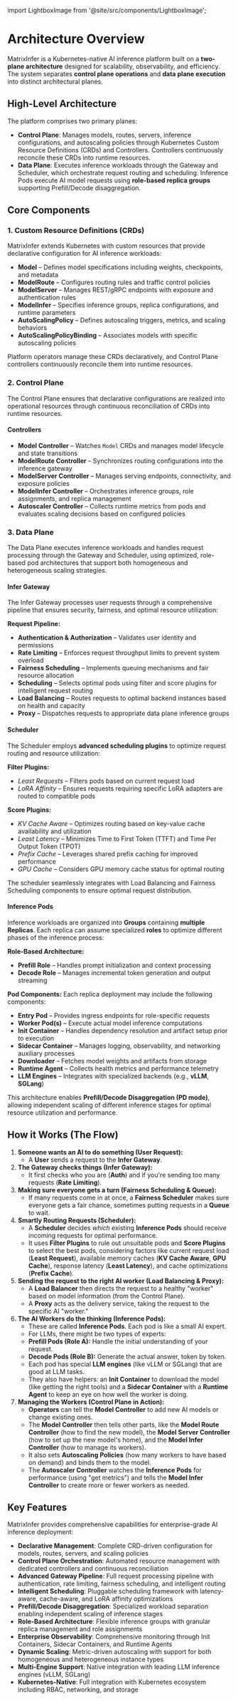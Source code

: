 import LightboxImage from '@site/src/components/LightboxImage';

# Architecture Overview

MatrixInfer is a Kubernetes-native AI inference platform built on a **two-plane architecture** designed for scalability, observability, and efficiency. The system separates **control plane operations** and **data plane execution** into distinct architectural planes.

## High-Level Architecture

The platform comprises two primary planes:

- **Control Plane**: Manages models, routes, servers, inference configurations, and autoscaling policies through Kubernetes Custom Resource Definitions (CRDs) and Controllers. Controllers continuously reconcile these CRDs into runtime resources.
- **Data Plane**: Executes inference workloads through the Gateway and Scheduler, which orchestrate request routing and scheduling. Inference Pods execute AI model requests using **role-based replica groups** supporting Prefill/Decode disaggregation.

<LightboxImage src="/img/diagrams/architecture/architecture_overview.svg" alt="Architecture Overview"></LightboxImage>

## Core Components

### 1. **Custom Resource Definitions (CRDs)**

MatrixInfer extends Kubernetes with custom resources that provide declarative configuration for AI inference workloads:

- **Model** – Defines model specifications including weights, checkpoints, and metadata
- **ModelRoute** – Configures routing rules and traffic control policies
- **ModelServer** – Manages REST/gRPC endpoints with exposure and authentication rules
- **ModelInfer** – Specifies inference groups, replica configurations, and runtime parameters
- **AutoScalingPolicy** – Defines autoscaling triggers, metrics, and scaling behaviors
- **AutoScalingPolicyBinding** – Associates models with specific autoscaling policies

Platform operators manage these CRDs declaratively, and Control Plane controllers continuously reconcile them into runtime resources.

### 2. **Control Plane**

The Control Plane ensures that declarative configurations are realized into operational resources through continuous reconciliation of CRDs into runtime resources.

#### **Controllers**

- **Model Controller** – Watches `Model` CRDs and manages model lifecycle and state transitions
- **ModelRoute Controller** – Synchronizes routing configurations into the inference gateway
- **ModelServer Controller** – Manages serving endpoints, connectivity, and exposure policies
- **ModelInfer Controller** – Orchestrates inference groups, role assignments, and replica management
- **Autoscaler Controller** – Collects runtime metrics from pods and evaluates scaling decisions based on configured policies

### 3. **Data Plane**

The Data Plane executes inference workloads and handles request processing through the Gateway and Scheduler, using optimized, role-based pod architectures that support both homogeneous and heterogeneous scaling strategies.

#### **Infer Gateway**

The Infer Gateway processes user requests through a comprehensive pipeline that ensures security, fairness, and optimal resource utilization:

**Request Pipeline:**

- **Authentication & Authorization** – Validates user identity and permissions
- **Rate Limiting** – Enforces request throughput limits to prevent system overload
- **Fairness Scheduling** – Implements queuing mechanisms and fair resource allocation
- **Scheduling** – Selects optimal pods using filter and score plugins for intelligent request routing
- **Load Balancing** – Routes requests to optimal backend instances based on health and capacity
- **Proxy** – Dispatches requests to appropriate data plane inference groups

#### **Scheduler**

The Scheduler employs **advanced scheduling plugins** to optimize request routing and resource utilization:

**Filter Plugins:**
- *Least Requests* – Filters pods based on current request load
- *LoRA Affinity* – Ensures requests requiring specific LoRA adapters are routed to compatible pods

**Score Plugins:**
- *KV Cache Aware* – Optimizes routing based on key-value cache availability and utilization
- *Least Latency* – Minimizes Time to First Token (TTFT) and Time Per Output Token (TPOT)
- *Prefix Cache* – Leverages shared prefix caching for improved performance
- *GPU Cache* – Considers GPU memory cache status for optimal routing

The scheduler seamlessly integrates with Load Balancing and Fairness Scheduling components to ensure optimal request distribution.

#### **Inference Pods**

Inference workloads are organized into **Groups** containing **multiple Replicas**. Each replica can assume specialized **roles** to optimize different phases of the inference process:

**Role-Based Architecture:**
- **Prefill Role** – Handles prompt initialization and context processing
- **Decode Role** – Manages incremental token generation and output streaming

**Pod Components:**
Each replica deployment may include the following components:

- **Entry Pod** – Provides ingress endpoints for role-specific requests
- **Worker Pod(s)** – Execute actual model inference computations
- **Init Container** – Handles dependency resolution and artifact setup prior to execution
- **Sidecar Container** – Manages logging, observability, and networking auxiliary processes
- **Downloader** – Fetches model weights and artifacts from storage
- **Runtime Agent** – Collects health metrics and performance telemetry
- **LLM Engines** – Integrates with specialized backends (e.g., **vLLM**, **SGLang**)

This architecture enables **Prefill/Decode Disaggregation (PD mode)**, allowing independent scaling of different inference stages for optimal resource utilization and performance.

## How it Works (The Flow)

1.  **Someone wants an AI to do something (User Request):**
    *   A **User** sends a request to the **Infer Gateway**.
2.  **The Gateway checks things (Infer Gateway):**
    *   It first checks who you are (**Auth**) and if you're sending too many requests (**Rate Limiting**).
3.  **Making sure everyone gets a turn (Fairness Scheduling & Queue):**
    *   If many requests come in at once, a **Fairness Scheduler** makes sure everyone gets a fair chance, sometimes putting requests in a **Queue** to wait.
4.  **Smartly Routing Requests (Scheduler):**
    *   A **Scheduler** decides *which* existing **Inference Pods** should receive incoming requests for optimal performance.
    *   It uses **Filter Plugins** to rule out unsuitable pods and **Score Plugins** to select the best pods, considering factors like current request load (**Least Request**), available memory caches (**KV Cache Aware**, **GPU Cache**), response latency (**Least Latency**), and cache optimizations (**Prefix Cache**).
5.  **Sending the request to the right AI worker (Load Balancing & Proxy):**
    *   A **Load Balancer** then directs the request to a healthy "worker" based on model information (from the Control Plane).
    *   A **Proxy** acts as the delivery service, taking the request to the specific AI "worker."
6.  **The AI Workers do the thinking (Inference Pods):**
    *   These are called **Inference Pods**. Each pod is like a small AI expert.
    *   For LLMs, there might be two types of experts:
    *   **Prefill Pods (Role A):** Handle the initial understanding of your request.
    *   **Decode Pods (Role B):** Generate the actual answer, token by token.
    *   Each pod has special **LLM engines** (like vLLM or SGLang) that are good at LLM tasks.
    *   They also have helpers: an **Init Container** to download the model (like getting the right tools) and a **Sidecar Container** with a **Runtime Agent** to keep an eye on how well the worker is doing.
7.  **Managing the Workers (Control Plane in Action):**
    *   **Operators** can tell the **Model Controller** to add new AI models or change existing ones.
    *   The **Model Controller** then tells other parts, like the **Model Route Controller** (how to find the new model), the **Model Server Controller** (how to set up the new model's home), and the **Model Infer Controller** (how to manage its workers).
    *   It also sets **Autoscaling Policies** (how many workers to have based on demand) and binds them to the model.
    *   The **Autoscaler Controller** watches the **Inference Pods** for performance (using "get metrics") and tells the **Model Infer Controller** to create more or fewer workers as needed.

## Key Features

MatrixInfer provides comprehensive capabilities for enterprise-grade AI inference deployment:

- **Declarative Management**: Complete CRD-driven configuration for models, routes, servers, and scaling policies
- **Control Plane Orchestration**: Automated resource management with dedicated controllers and continuous reconciliation
- **Advanced Gateway Pipeline**: Full request processing pipeline with authentication, rate limiting, fairness scheduling, and intelligent routing
- **Intelligent Scheduling**: Pluggable scheduling framework with latency-aware, cache-aware, and LoRA affinity optimizations
- **Prefill/Decode Disaggregation**: Specialized workload separation enabling independent scaling of inference stages
- **Role-Based Architecture**: Flexible inference groups with granular replica management and role assignments
- **Enterprise Observability**: Comprehensive monitoring through Init Containers, Sidecar Containers, and Runtime Agents
- **Dynamic Scaling**: Metric-driven autoscaling with support for both homogeneous and heterogeneous instance types
- **Multi-Engine Support**: Native integration with leading LLM inference engines (vLLM, SGLang)
- **Kubernetes-Native**: Full integration with Kubernetes ecosystem including RBAC, networking, and storage